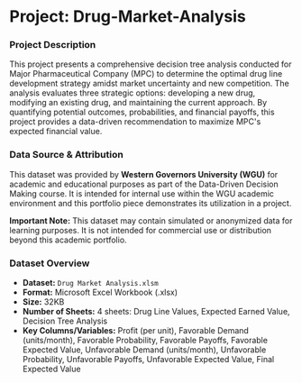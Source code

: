 # Project: Drug-Market-Analysis

<h3>Project Description</h3>

This project presents a comprehensive decision tree analysis conducted for Major Pharmaceutical Company (MPC) to determine the optimal drug line development strategy amidst market uncertainty and new competition. The analysis evaluates three strategic options: developing a new drug, modifying an existing drug, and maintaining the current approach. By quantifying potential outcomes, probabilities, and financial payoffs, this project provides a data-driven recommendation to maximize MPC's expected financial value.


<h3>Data Source & Attribution</h3>

This dataset was provided by **Western Governors University (WGU)** for academic and educational purposes as part of the Data-Driven Decision Making course. It is intended for internal use within the WGU academic environment and this portfolio piece demonstrates its utilization in a project.

**Important Note:** This dataset may contain simulated or anonymized data for learning purposes. It is not intended for commercial use or distribution beyond this academic portfolio.


<h3>Dataset Overview</h3>

* **Dataset:** `Drug Market Analysis.xlsm`
* **Format:** Microsoft Excel Workbook (.xlsx)
* **Size:** 32KB
* **Number of Sheets:** 4 sheets: Drug Line Values, Expected Earned Value, Decision Tree Analysis
* **Key Columns/Variables:** Profit (per unit), Favorable Demand (units/month), Favorable Probability, Favorable Payoffs, Favorable Expected Value, Unfavorable Demand (units/month), Unfavorable Probability, Unfavorable Payoffs, Unfavorable Expected Value, Final Expected Value

